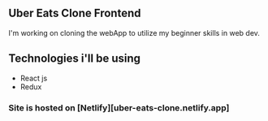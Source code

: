 ## Uber Eats Clone Frontend
I'm working on cloning the webApp to utilize my beginner skills in web dev.

## Technologies i'll be using
* React js
* Redux

### Site is hosted on [Netlify][uber-eats-clone.netlify.app]

